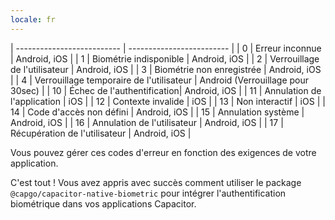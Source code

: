 ```yaml
---
locale: fr
---
```


| -------------------------- | ------------------------- |
| 0    | Erreur inconnue            | Android, iOS              |
| 1    | Biométrie indisponible     | Android, iOS              |
| 2    | Verrouillage de l'utilisateur | Android, iOS              |
| 3    | Biométrie non enregistrée  | Android, iOS              |
| 4    | Verrouillage temporaire de l'utilisateur | Android (Verrouillage pour 30sec) |
| 10   | Échec de l'authentification| Android, iOS              |
| 11   | Annulation de l'application | iOS                       |
| 12   | Contexte invalide          | iOS                       |
| 13   | Non interactif             | iOS                       |
| 14   | Code d'accès non défini    | Android, iOS              |
| 15   | Annulation système         | Android, iOS              |
| 16   | Annulation de l'utilisateur | Android, iOS              |
| 17   | Récupération de l'utilisateur | Android, iOS              |

Vous pouvez gérer ces codes d'erreur en fonction des exigences de votre application.

C'est tout ! Vous avez appris avec succès comment utiliser le package `@capgo/capacitor-native-biometric` pour intégrer l'authentification biométrique dans vos applications Capacitor.